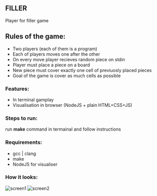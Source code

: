 ## FILLER

Player for filler game

## Rules of the game:

- Two players (each of them is a program)
- Each of players moves one after the other
- On every move player recieves random piece on stdin
- Player must place a piece on a board
- New piece must cover exactly one cell of previuosly placed pieces
- Goal of the game is cover as much cells as possible
  
### Features:

- In terminal gamplay
- Visualisation in browser (NodeJS + plain HTML+CSS+JS)

### Steps to run:

run **make** command in termainal and follow instructions

### Requirements:

- gcc | clang
- make
- NodeJS for visualiser

### How it looks:

![screen1](/img/screen01.png)
![screen2](/img/screen02.png)

